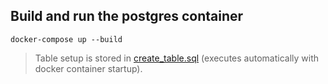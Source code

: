 ## Build and run the postgres container

```shell
docker-compose up --build
```


> Table setup is stored in [create_table.sql](create_table.sql) (executes automatically with docker container startup).

